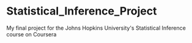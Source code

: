 # Statistical_Inference_Project
My final project for the Johns Hopkins University's Statistical Inference course on Coursera
